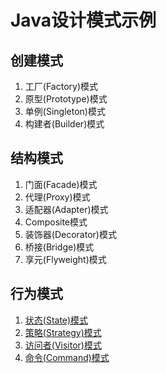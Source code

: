 # Java设计模式示例

## 创建模式

1. 工厂(Factory)模式
2. 原型(Prototype)模式
3. 单例(Singleton)模式
4. 构建者(Builder)模式

## 结构模式

1. 门面(Facade)模式
2. 代理(Proxy)模式
3. 适配器(Adapter)模式
4. Composite模式
5. 装饰器(Decorator)模式
6. 桥接(Bridge)模式
7. 享元(Flyweight)模式

## 行为模式

1. [状态(State)模式](docs/state.md)
1. [策略(Strategy)模式](docs/strategy.md)
1. [访问者(Visitor)模式](docs/visitor.md)
1. [命令(Command)模式](docs/command.md)